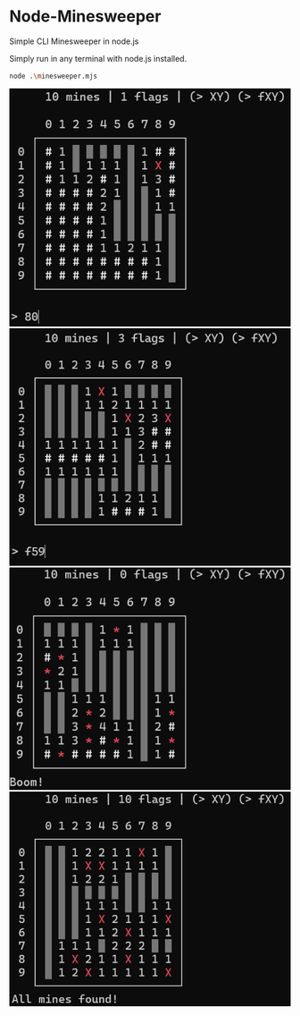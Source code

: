 # Node-Minesweeper

Simple CLI Minesweeper in node.js

Simply run in any terminal with node.js installed.

```sh
node .\minesweeper.mjs
```

![Screenshot-0.png](./img/Screenshot-0.png)
![Screenshot-1.png](./img/Screenshot-1.png)
![Screenshot-2.png](./img/Screenshot-2.png)
![Screenshot-3.png](./img/Screenshot-3.png)
